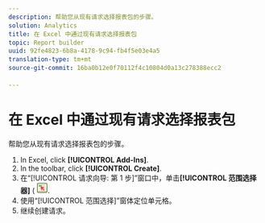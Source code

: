 ```yaml
---
description: 帮助您从现有请求选择报表包的步骤。
solution: Analytics
title: 在 Excel 中通过现有请求选择报表包
topic: Report builder
uuid: 92fe4823-6b8a-4178-9c94-fb4f5e03e4a5
translation-type: tm+mt
source-git-commit: 16ba0b12e0f70112f4c10804d0a13c278388ecc2

---
```



# 在 Excel 中通过现有请求选择报表包

帮助您从现有请求选择报表包的步骤。

1. In Excel, click **[!UICONTROL Add-Ins]**.
1. In the toolbar, click **[!UICONTROL Create]**.
1. 在“[!UICONTROL 请求向导: 第 1 步]”窗口中，单击&#x200B;**[!UICONTROL 范围选择器]** ( ![](assets/select_cell_icon.png).
1. 使用“[!UICONTROL 范围选择]”窗体定位单元格。
1. 继续创建请求。
